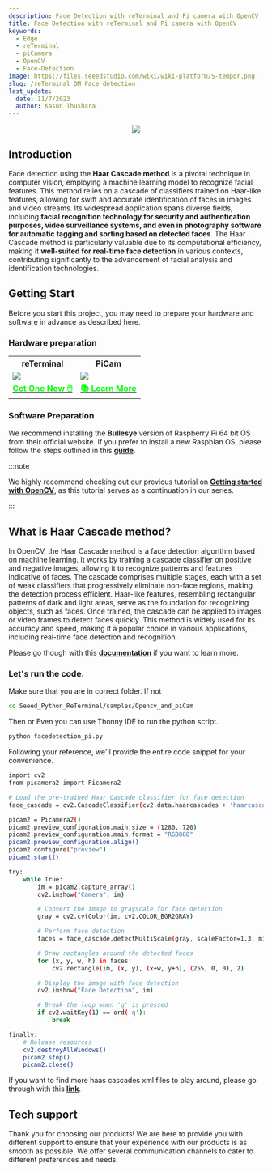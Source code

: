 ```yaml
---
description: Face Detection with reTerminal and Pi camera with OpenCV
title: Face Detection with reTerminal and Pi camera with OpenCV
keywords:
  - Edge
  - reTerminal 
  - piCamera
  - OpenCV
  - Face-Detection
image: https://files.seeedstudio.com/wiki/wiki-platform/S-tempor.png
slug: /reTerminal_DM_Face_detection
last_update:
  date: 11/7/2023
  author: Kasun Thushara
---
```


<center><img width={800} src="https://files.seeedstudio.com/wiki/ReTerminal/opencv/facedetection.gif" /></center>

## Introduction 

Face detection using the **Haar Cascade method** is a pivotal technique in computer vision, employing a machine learning model to recognize facial features. This method relies on a cascade of classifiers trained on Haar-like features, allowing for swift and accurate identification of faces in images and video streams. Its widespread application spans diverse fields, including **facial recognition technology for security and authentication purposes, video surveillance systems, and even in photography software for automatic tagging and sorting based on detected faces**. The Haar Cascade method is particularly valuable due to its computational efficiency, making it **well-suited for real-time face detection** in various contexts, contributing significantly to the advancement of facial analysis and identification technologies.

## Getting Start

Before you start this project, you may need to prepare your hardware and software in advance as described here.

### Hardware preparation

<div class="table-center">
	<table class="table-nobg">
    <tr class="table-trnobg">
      <th class="table-trnobg">reTerminal</th>
      <th class="table-trnobg">PiCam</th>
		</tr>
    <tr class="table-trnobg"></tr>
		<tr class="table-trnobg">
			<td class="table-trnobg"><div style={{textAlign:'center'}}><img src="https://files.seeedstudio.com/wiki/ReTerminal/frigate/reterminal.png" style={{width:300, height:'auto'}}/></div></td>
      <td class="table-trnobg"><div style={{textAlign:'center'}}><img src="https://files.seeedstudio.com/wiki/ReTerminal/Picam/picam2.jpg" style={{width:300, height:'auto'}}/></div></td>
		</tr>
    <tr class="table-trnobg"></tr>
		<tr class="table-trnobg">
			<td class="table-trnobg"><div class="get_one_now_container" style={{textAlign: 'center'}}><a class="get_one_now_item" href="https://www.seeedstudio.com/ReTerminal-with-CM4-p-4904.html?queryID=26220f25bcce77bc420c9c03059787c0&objectID=4904&indexName=bazaar_retailer_products">
              <strong><span><font color={'FFFFFF'} size={"4"}> Get One Now 🖱️</font></span></strong>
          </a></div></td>
      <td class="table-trnobg"><div class="get_one_now_container" style={{textAlign: 'center'}}><a class="get_one_now_item" href="https://wiki.seeedstudio.com/reTerminal-piCam/"><strong><span><font color={'FFFFFF'} size={"4"}>📚 Learn More</font></span></strong></a></div></td>
        </tr>
    </table>
    </div>

### Software Preparation

We recommend installing the **Bullesye** version of Raspberry Pi 64 bit OS from their official website. If you prefer to install a new Raspbian OS, please follow the steps outlined in this [**guide**](https://wiki.seeedstudio.com/reTerminal/#flash-raspberry-pi-os-64-bit-ubuntu-os-or-other-os-to-emmc). 

:::note

We highly recommend checking out our previous tutorial on [**Getting started with OpenCV**](https://wiki.seeedstudio.com/reTerminal_DM_opencv/), as this tutorial serves as a continuation in our series.

:::

## What is Haar Cascade method?

In OpenCV, the Haar Cascade method is a face detection algorithm based on machine learning. It works by training a cascade classifier on positive and negative images, allowing it to recognize patterns and features indicative of faces. The cascade comprises multiple stages, each with a set of weak classifiers that progressively eliminate non-face regions, making the detection process efficient. Haar-like features, resembling rectangular patterns of dark and light areas, serve as the foundation for recognizing objects, such as faces. Once trained, the cascade can be applied to images or video frames to detect faces quickly. This method is widely used for its accuracy and speed, making it a popular choice in various applications, including real-time face detection and recognition.

Please go though with this [**documentation**](https://docs.opencv.org/4.x/db/d28/tutorial_cascade_classifier.html) if you want to learn more.

### Let's run the code.

Make sure that you are in correct folder. If not 

 ```sh
cd Seeed_Python_ReTerminal/samples/Opencv_and_piCam

 ```
Then or Even you can use Thonny IDE to run the python script.

 ```sh
python facedetection_pi.py
 ```

Following your reference, we'll provide the entire code snippet for your convenience.

```sh
import cv2
from picamera2 import Picamera2

# Load the pre-trained Haar Cascade classifier for face detection
face_cascade = cv2.CascadeClassifier(cv2.data.haarcascades + 'haarcascade_frontalface_default.xml')

picam2 = Picamera2()
picam2.preview_configuration.main.size = (1280, 720)
picam2.preview_configuration.main.format = "RGB888"
picam2.preview_configuration.align()
picam2.configure("preview")
picam2.start()

try:
    while True:
        im = picam2.capture_array()
        cv2.imshow("Camera", im)

        # Convert the image to grayscale for face detection
        gray = cv2.cvtColor(im, cv2.COLOR_BGR2GRAY)

        # Perform face detection
        faces = face_cascade.detectMultiScale(gray, scaleFactor=1.3, minNeighbors=5, minSize=(30, 30))

        # Draw rectangles around the detected faces
        for (x, y, w, h) in faces:
            cv2.rectangle(im, (x, y), (x+w, y+h), (255, 0, 0), 2)

        # Display the image with face detection
        cv2.imshow("Face Detection", im)

        # Break the loop when 'q' is pressed
        if cv2.waitKey(1) == ord('q'):
            break

finally:
    # Release resources
    cv2.destroyAllWindows()
    picam2.stop()
    picam2.close()
```
If you want to find more haas cascades xml files to play around, please go through with this [**link**](https://github.com/opencv/opencv/tree/master/data/haarcascades). 



## Tech support

Thank you for choosing our products! We are here to provide you with different support to ensure that your experience with our products is as smooth as possible. We offer several communication channels to cater to different preferences and needs.

<div class="button_tech_support_container">
<a href="https://forum.seeedstudio.com/" class="button_forum"></a> 
<a href="https://www.seeedstudio.com/contacts" class="button_email"></a>
</div>

<div class="button_tech_support_container">
<a href="https://discord.gg/eWkprNDMU7" class="button_discord"></a> 
<a href="https://github.com/Seeed-Studio/wiki-documents/discussions/69" class="button_discussion"></a>
</div>